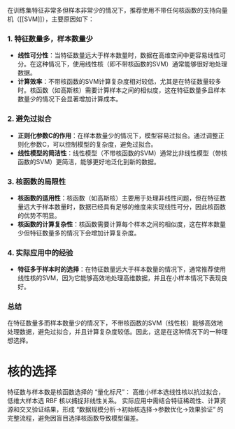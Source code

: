 在训练集特征非常多但样本非常少的情况下，推荐使用不带任何核函数的支持向量机（[[SVM]]），主要原因如下：

### 1. **特征数量多，样本数量少**
- **线性可分性**：当特征数量远大于样本数量时，数据在高维空间中更容易线性可分。在这种情况下，使用线性核（即不带核函数的SVM）通常能够很好地处理数据。
- **计算效率**：不带核函数的SVM计算复杂度相对较低，尤其是在特征数量较多时。核函数（如高斯核）需要计算样本之间的相似度，这在特征数量多且样本数量少的情况下会显著增加计算成本。

### 2. **避免过拟合**
- **正则化参数C的作用**：在样本数量少的情况下，模型容易过拟合。通过调整正则化参数C，可以控制模型的复杂度，避免过拟合。
- **线性模型的简洁性**：线性模型（不带核函数的SVM）通常比非线性模型（带核函数的SVM）更简洁，能够更好地泛化到新的数据。

### 3. **核函数的局限性**
- **核函数的适用性**：核函数（如高斯核）主要用于处理非线性问题，但在特征数量远大于样本数量时，数据已经具有足够的维度来实现线性可分，因此核函数的优势不明显。
- **核函数的计算复杂性**：核函数需要计算每个样本之间的相似度，这在样本数量少但特征数量多的情况下会增加计算复杂度。

### 4. **实际应用中的经验**
- **特征多于样本时的选择**：在特征数量远大于样本数量的情况下，通常推荐使用线性核的SVM，因为它能够高效地处理高维数据，并且在小样本情况下表现良好。

### 总结
在特征数量多而样本数量少的情况下，不带核函数的SVM（线性核）能够高效地处理数据，避免过拟合，并且计算复杂度较低。因此，这是在这种情况下的一种理想选择。

# 核的选择
特征数与样本数是核函数选择的 “量化标尺”：
高维小样本选线性核以抗过拟合，低维大样本选 RBF 核以捕捉非线性关系。
实际应用中需结合特征稀疏性、计算资源和交叉验证结果，形成 “数据规模分析→初始核选择→参数优化→效果验证” 的完整流程，避免因盲目选择核函数导致模型偏差。
